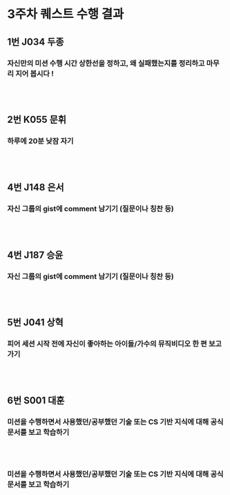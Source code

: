 # 3주차 퀘스트 수행 결과


## 1번 J034 두종

### 자신만의 미션 수행 시간 상한선을 정하고, 왜 실패했는지를 정리하고 마무리 지어 봅시다 !

<br/>

<br/>


## 2번 K055 문휘

### 하루에 20분 낮잠 자기

<br/>


<br/>



## 4번 J148 은서

### 자신 그룹의 gist에 comment 남기기 (질문이나 칭찬 등)

<br/>


<br/>



## 4번 J187 승윤

### 자신 그룹의 gist에 comment 남기기 (질문이나 칭찬 등)

<br/>


<br/>



## 5번 J041 상혁

### 피어 세션 시작 전에 자신이 좋아하는 아이돌/가수의 뮤직비디오 한 편 보고 가기

<br/>


<br/>



## 6번 S001 대훈

### 미션을 수행하면서 사용했던/공부했던 기술 또는 CS 기반 지식에 대해 공식 문서를 보고 학습하기



<br/>


<br/>


### 미션을 수행하면서 사용했던/공부했던 기술 또는 CS 기반 지식에 대해 공식 문서를 보고 학습하기

